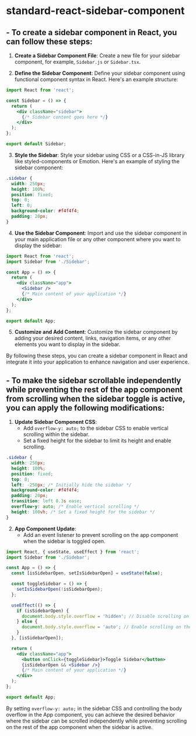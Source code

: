 # standard-react-sidebar-component
## - To create a sidebar component in React, you can follow these steps:

1. **Create a Sidebar Component File**: Create a new file for your sidebar component, for example, `Sidebar.js` or `Sidebar.tsx`.

2. **Define the Sidebar Component**: Define your sidebar component using functional component syntax in React. Here's an example structure:

```jsx
import React from 'react';

const Sidebar = () => {
  return (
    <div className="sidebar">
      {/* Sidebar content goes here */}
    </div>
  );
};

export default Sidebar;
```

3. **Style the Sidebar**: Style your sidebar using CSS or a CSS-in-JS library like styled-components or Emotion. Here's an example of styling the sidebar component:

```css
.sidebar {
  width: 250px;
  height: 100%;
  position: fixed;
  top: 0;
  left: 0;
  background-color: #f4f4f4;
  padding: 20px;
}
```

4. **Use the Sidebar Component**: Import and use the sidebar component in your main application file or any other component where you want to display the sidebar:

```jsx
import React from 'react';
import Sidebar from './Sidebar';

const App = () => {
  return (
    <div className="app">
      <Sidebar />
      {/* Main content of your application */}
    </div>
  );
};

export default App;
```

5. **Customize and Add Content**: Customize the sidebar component by adding your desired content, links, navigation items, or any other elements you want to display in the sidebar.

By following these steps, you can create a sidebar component in React and integrate it into your application to enhance navigation and user experience.

## - To make the sidebar scrollable independently while preventing the rest of the app component from scrolling when the sidebar toggle is active, you can apply the following modifications:

1. **Update Sidebar Component CSS**:
   - Add `overflow-y: auto;` to the sidebar CSS to enable vertical scrolling within the sidebar.
   - Set a fixed height for the sidebar to limit its height and enable scrolling.

```css
.sidebar {
  width: 250px;
  height: 100%;
  position: fixed;
  top: 0;
  left: -250px; /* Initially hide the sidebar */
  background-color: #f4f4f4;
  padding: 20px;
  transition: left 0.3s ease;
  overflow-y: auto; /* Enable vertical scrolling */
  height: 100vh; /* Set a fixed height for the sidebar */
}
```

2. **App Component Update**:
   - Add an event listener to prevent scrolling on the app component when the sidebar is toggled open.

```jsx
import React, { useState, useEffect } from 'react';
import Sidebar from './Sidebar';

const App = () => {
  const [isSidebarOpen, setIsSidebarOpen] = useState(false);

  const toggleSidebar = () => {
    setIsSidebarOpen(!isSidebarOpen);
  };

  useEffect(() => {
    if (isSidebarOpen) {
      document.body.style.overflow = 'hidden'; // Disable scrolling on the app component
    } else {
      document.body.style.overflow = 'auto'; // Enable scrolling on the app component
    }
  }, [isSidebarOpen]);

  return (
    <div className="app">
      <button onClick={toggleSidebar}>Toggle Sidebar</button>
      {isSidebarOpen && <Sidebar />}
      {/* Main content of your application */}
    </div>
  );
};

export default App;
```

By setting `overflow-y: auto;` in the sidebar CSS and controlling the body overflow in the App component, you can achieve the desired behavior where the sidebar can be scrolled independently while preventing scrolling on the rest of the app component when the sidebar is active.